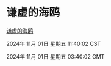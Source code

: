 # 谦虚的海鸥
[谦虚的海鸥](http://219.139.197.74:56308/qxdho/course/base/hotlink/index.php)

2024年 11月 01日 星期五 11:40:02 CST

2024年 11月 01日 星期五 03:40:02 GMT
